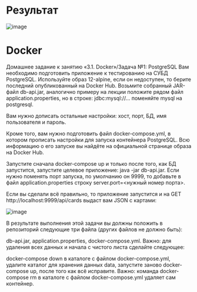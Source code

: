 # Результат
![image](https://github.com/FecklaSveckla/Docker/assets/121516669/24950d03-3397-4a86-b5fb-7c7d61a1cdbe)
# Docker
Домашнее задание к занятию «3.1. Docker»/Задача №1: PostgreSQL
Вам необходимо подготовить приложение к тестированию на СУБД PostgreSQL. Используйте образ 12-alpine, если он недоступен, то берите последний опубликованный на Docker Hub. Возьмите собранный JAR-файл db-api.jar, аналогично примеру на лекции положите рядом файл application.properties, но в строке: jdbc:mysql://... поменяйте mysql на postgresql.

Вам нужно дописать остальные настройки: хост, порт, БД, имя пользователя и пароль.

Кроме того, вам нужно подготовить файл docker-compose.yml, в котором прописать настройки для запуска контейнера PostgreSQL. Всю информацию о его запуске вы найдёте на официальной странице образа на Docker Hub.

Запустите сначала docker-compose up и только после того, как БД запустится, запустите целевое приложение: java -jar db-api.jar. Если нужно поменять порт запуска, по умолчанию он 9999, то добавьте в файл application.properties строку server.port=<нужный номер порта>.

Если вы сделали всё правильно, то приложение запустится и на GET http://localhost:9999/api/cards выдаст вам JSON с картами:

![image](https://github.com/FecklaSveckla/Docker/assets/121516669/9cbce9f6-252e-40a4-b947-86cb6cf9ef59)

В результате выполнения этой задачи вы должны положить в репозиторий следующие три файла (других файлов не должно быть):

db-api.jar,
application.properties,
docker-compose.yml.
Важно: для удаления всех данных и начала с чистого листа сделайте следующее:

docker-compose down в каталоге с файлом docker-compose.yml,
удалите каталог для хранения данных data,
запустите заново docker-compose up, после того как всё исправите.
Важно: команда docker-compose rm в каталоге с файлом docker-compose.yml удаляет сам контейнер.
